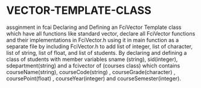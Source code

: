 # VECTOR-TEMPLATE-CLASS
assginment in fcai 
Declaring and Defining an FciVector Template class which have all functions like standard 
vector, declare all FciVector functions and their implementations in FciVector.h using it in main 
function as a separate file by including FciVector.h to add list of integer, list of character, list of 
string, list of float, and list of students. 
By declaring and defining a class of students with member variables sname (string), sid(integer), 
sdepartment(string) and a fcivector of (courses class) which contains courseName(string), 
courseCode(string) , courseGrade(character) , coursePoint(float) , courseYear(integer) and 
courseSemester(integer).


